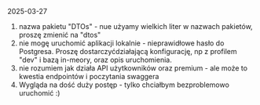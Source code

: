 2025-03-27

1. nazwa pakietu "DTOs" - nue użyamy wielkich liter w nazwach pakietów, proszę zmienić na "dtos"
2. nie mogę uruchomić aplikacji lokalnie - nieprawidłowe hasło do Postgresa. Proszę dostarczyćdziałającą konfigurację, np z profilem "dev" i bazą in-meory, oraz opis uruchomienia.
3. nie rozumiem jak działa API użytkowników oraz premium - ale może to kwestia endpointów i poczytania swaggera
4. Wygląda na dość duży postęp - tylko chciałbym bezproblemowo uruchomić :)